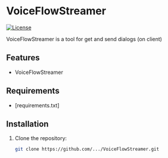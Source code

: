 # VoiceFlowStreamer

[![License](https://img.shields.io/badge/License-MIT-blue.svg)](LICENSE)

VoiceFlowStreamer is a tool for get and send dialogs (on client)

## Features

- VoiceFlowStreamer

## Requirements

- [requirements.txt]

## Installation

1. Clone the repository:

   ```bash
   git clone https://github.com/.../VoiceFlowStreamer.git
   ```
